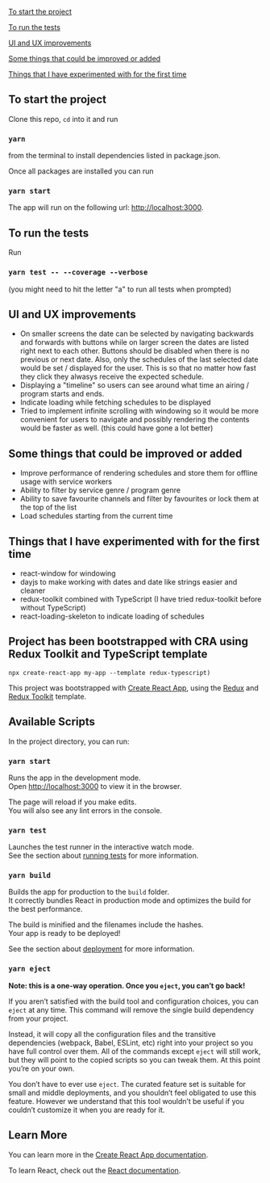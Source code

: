 [To start the project](#to-start-the-project)

[To run the tests](#to-run-the-tests)

[UI and UX improvements](#ui-and-ux-improvements)

[Some things that could be improved or added](#some-things-that-could-be-improved-or-added)

[Things that I have experimented with for the first time](#things-that-i-have-experimented-with-for-the-first-time)

## To start the project

Clone this repo, `cd` into it and
run 
### `yarn`
from the terminal to install dependencies listed in package.json.

Once all packages are installed you can run 
### `yarn start`

The app will run on the following url: [http://localhost:3000](http://localhost:3000).

## To run the tests
Run
### `yarn test -- --coverage --verbose`
(you might need to hit the letter "a" to run all tests when prompted)

## UI and UX improvements

- On smaller screens the date can be selected by navigating backwards and forwards with buttons while on larger screen the dates are listed right next to each other. Buttons should be disabled when there is no previous or next date. Also, only the schedules of the last selected date would be set / displayed for the user.
This is so that no matter how fast they click they alwasys receive the expected schedule.
- Displaying a "timeline" so users can see around what time an airing / program starts and ends.
- Indicate loading while fetching schedules to be displayed
- Tried to implement infinite scrolling with windowing so it would be more convenient for users to navigate and possibly rendering the contents would be faster as well. (this could have gone a lot better)

## Some things that could be improved or added
- Improve performance of rendering schedules and store them for offline usage with service workers
- Ability to filter by service genre / program genre
- Ability to save favourite channels and filter by favourites or lock them at the top of the list
- Load schedules starting from the current time


## Things that I have experimented with for the first time
- react-window for windowing
- dayjs to make working with dates and date like strings easier and cleaner
- redux-toolkit combined with TypeScript (I have tried redux-toolkit before without TypeScript)
- react-loading-skeleton to indicate loading of schedules


## Project has been bootstrapped with CRA using Redux Toolkit and TypeScript template
```npx create-react-app my-app --template redux-typescript)```

This project was bootstrapped with [Create React App](https://github.com/facebook/create-react-app), using the [Redux](https://redux.js.org/) and [Redux Toolkit](https://redux-toolkit.js.org/) template.


## Available Scripts

In the project directory, you can run:

### `yarn start`

Runs the app in the development mode.<br />
Open [http://localhost:3000](http://localhost:3000) to view it in the browser.

The page will reload if you make edits.<br />
You will also see any lint errors in the console.

### `yarn test`

Launches the test runner in the interactive watch mode.<br />
See the section about [running tests](https://facebook.github.io/create-react-app/docs/running-tests) for more information.

### `yarn build`

Builds the app for production to the `build` folder.<br />
It correctly bundles React in production mode and optimizes the build for the best performance.

The build is minified and the filenames include the hashes.<br />
Your app is ready to be deployed!

See the section about [deployment](https://facebook.github.io/create-react-app/docs/deployment) for more information.

### `yarn eject`

**Note: this is a one-way operation. Once you `eject`, you can’t go back!**

If you aren’t satisfied with the build tool and configuration choices, you can `eject` at any time. This command will remove the single build dependency from your project.

Instead, it will copy all the configuration files and the transitive dependencies (webpack, Babel, ESLint, etc) right into your project so you have full control over them. All of the commands except `eject` will still work, but they will point to the copied scripts so you can tweak them. At this point you’re on your own.

You don’t have to ever use `eject`. The curated feature set is suitable for small and middle deployments, and you shouldn’t feel obligated to use this feature. However we understand that this tool wouldn’t be useful if you couldn’t customize it when you are ready for it.

## Learn More

You can learn more in the [Create React App documentation](https://facebook.github.io/create-react-app/docs/getting-started).

To learn React, check out the [React documentation](https://reactjs.org/).
